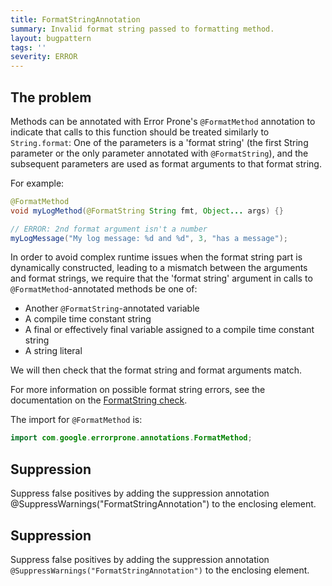 ```yaml
---
title: FormatStringAnnotation
summary: Invalid format string passed to formatting method.
layout: bugpattern
tags: ''
severity: ERROR
---
```


<!--
*** AUTO-GENERATED, DO NOT MODIFY ***
To make changes, edit the @BugPattern annotation or the explanation in docs/bugpattern.
-->


## The problem
Methods can be annotated with Error Prone's `@FormatMethod` annotation to
indicate that calls to this function should be treated similarly to
`String.format`: One of the parameters is a 'format string' (the first String
parameter or the only parameter annotated with `@FormatString`), and the
subsequent parameters are used as format arguments to that format string.

For example:

```java
@FormatMethod
void myLogMethod(@FormatString String fmt, Object... args) {}

// ERROR: 2nd format argument isn't a number
myLogMessage("My log message: %d and %d", 3, "has a message");
```

In order to avoid complex runtime issues when the format string part is
dynamically constructed, leading to a mismatch between the arguments and format
strings, we require that the 'format string' argument in calls to
`@FormatMethod`-annotated methods be one of:

*   Another `@FormatString`-annotated variable
*   A compile time constant string
*   A final or effectively final variable assigned to a compile time constant
    string
*   A string literal

We will then check that the format string and format arguments match.

For more information on possible format string errors, see the documentation on
the [FormatString check](FormatString).

The import for `@FormatMethod` is:

```java
import com.google.errorprone.annotations.FormatMethod;
```

## Suppression

Suppress false positives by adding the suppression annotation
@SuppressWarnings("FormatStringAnnotation") to the enclosing element.

## Suppression
Suppress false positives by adding the suppression annotation `@SuppressWarnings("FormatStringAnnotation")` to the enclosing element.
